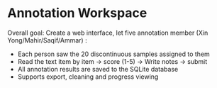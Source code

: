 # Annotation Workspace
Overall goal:
Create a web interface, let five annotation member (Xin Yong/Mahir/Saqif/Ammar) :
- Each person saw the 20 discontinuous samples assigned to them
- Read the text item by item → score (1-5) → Write notes → submit
- All annotation results are saved to the SQLite database
- Supports export, cleaning and progress viewing

## 
